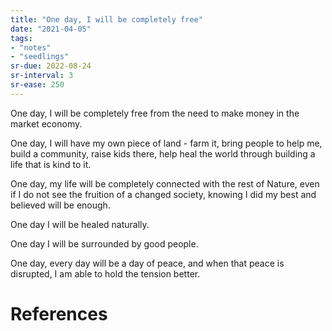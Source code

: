 ```yaml
---
title: "One day, I will be completely free"
date: "2021-04-05"
tags:
- "notes"
- "seedlings"
sr-due: 2022-08-24
sr-interval: 3
sr-ease: 250
---
```


One day, I will be completely free from the need to make money in the market economy.

One day, I will have my own piece of land - farm it, bring people to help me, build a community, raise kids there, help heal the world through building a life that is kind to it.

One day, my life will be completely connected with the rest of Nature, even if I do not see the fruition of a changed society, knowing I did my best and believed will be enough.

One day I will be healed naturally.

One day I will be surrounded by good people.

One day, every day will be a day of peace, and when that peace is disrupted, I am able to hold the tension better.

# References